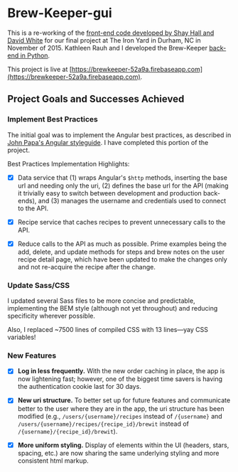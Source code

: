 # Brew-Keeper-gui

This is a re-working of the [front-end code developed by Shay Hall and David
White](https://github.com/Brew-Keeper/brew-keeper-gui) for our final project at
The Iron Yard in Durham, NC in November of 2015. Kathleen Rauh and I developed
the Brew-Keeper [back-end in
Python](https://github.com/Brew-Keeper/brew-keeper-api).

This project is live at
[https://brewkeeper-52a9a.firebaseapp.com](https://brewkeeper-52a9a.firebaseapp.com).

## Project Goals and Successes Achieved

### Implement Best Practices

The initial goal was to implement the Angular best practices, as described
in [John Papa's Angular
styleguide](https://github.com/johnpapa/angular-styleguide/tree/master/a1). I
have completed this portion of the project.

Best Practices Implementation Highlights:

- [x] Data service that (1) wraps Angular's `$http` methods, inserting the base
  url and needing only the uri, (2) defines the base url for the API (making it
  trivially easy to switch between development and production back-ends), and
  (3) manages the username and credentials used to connect to the API.

- [x] Recipe service that caches recipes to prevent unnecessary calls to the API.

- [x] Reduce calls to the API as much as possible. Prime examples being the
  add, delete, and update methods for steps and brew notes on the user recipe
  detail page, which have been updated to make the changes only and not
  re-acquire the recipe after the change.

### Update Sass/CSS

I updated several Sass files to be more concise and predictable, implementing
the BEM style (although not yet throughout) and reducing specificity wherever
possible.

Also, I replaced ~7500 lines of compiled CSS with 13 lines—yay CSS variables!

### New Features

- [x] **Log in less frequently.** With the new order caching in place, the app is
  now lightening fast; however, one of the biggest time savers is having the
  authentication cookie last for 30 days.

- [x] **New uri structure.** To better set up for future features and communicate
  better to the user where they are in the app, the uri structure has been
  modified (e.g., `/users/{username}/recipes` instead of `/{username}` and
  `/users/{username}/recipes/{recipe_id}/brewit` instead of
  `/{username}/{recipe_id}/brewit`).

- [x] **More uniform styling.** Display of elements within the UI (headers, stars,
  spacing, etc.) are now sharing the same underlying styling and more
  consistent html markup.
